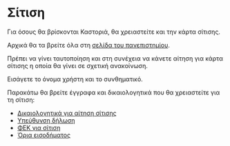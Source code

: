 # Σίτιση

Για όσους θα βρίσκονται Καστοριά, θα χρειαστείτε και την κάρτα σίτισης.

Αρχικά θα τα βρείτε όλα στη [σελίδα του πανεπιστημίου](https://cs.uowm.gr/archiki-selida/sitisi/).

Πρέπει να γίνει ταυτοποίηση και στη συνέχεια να κάνετε αίτηση για κάρτα σίτισης η οποία θα γίνει σε σχετική ανακοίνωση.

Εισάγετε το όνομα χρήστη και το συνθηματικό.

Παρακάτω θα βρείτε έγγραφα και δικαιολογητικά που θα χρειαστείτε για τη σίτιση:

- [Δικαιολογητικά για αίτηση σίτισης](https://www.uom.gr/assets/site/public/nodes/8576/7726-4618-dikaiologitika-sitisi-new-2020-21.docx)
- [Υπεύθυνση δήλωση](https://www.uom.gr/assets/site/public/nodes/8576/7706-ypefthini-dilosi-sitisi-2020-2021.doc)
- [ΦΕΚ για σίτιση](https://www.uom.gr/assets/site/public/nodes/8576/7689-2413-fek-1965-18-06-2012-b.pdf)
- [Όρια εισοδήματος](https://www.uom.gr/assets/site/public/nodes/8576/7776-7704-3886-oria-sitisis-2020-2021.docx)
